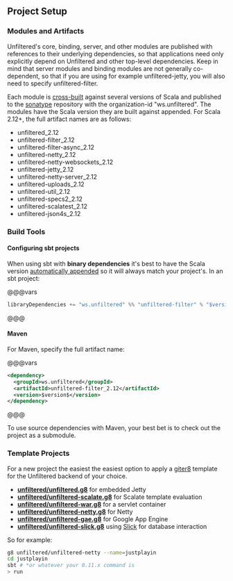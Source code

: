 Project Setup
-------------

### Modules and Artifacts

Unfiltered's core, binding, server, and other modules are published
with references to their underlying dependencies, so that applications
need only explicitly depend on Unfiltered and other top-level
dependencies. Keep in mind that server modules and binding modules are
not generally co-dependent, so that if you are using for example
unfiltered-jetty, you will also need to specify unfiltered-filter.

Each module is [cross-built][sbt] against several versions of Scala
and published to the [sonatype][sonatype] repository with the
organization-id "ws.unfiltered". The modules have the Scala version
they are built against appended. For Scala 2.12+, the full artifact
names are as follows:

* unfiltered_2.12
* unfiltered-filter_2.12
* unfiltered-filter-async_2.12
* unfiltered-netty_2.12
* unfiltered-netty-websockets_2.12
* unfiltered-jetty_2.12
* unfiltered-netty-server_2.12
* unfiltered-uploads_2.12
* unfiltered-util_2.12
* unfiltered-specs2_2.12
* unfiltered-scalatest_2.12
* unfiltered-json4s_2.12

[sonatype]: https://oss.sonatype.org/content/repositories/releases/ws/unfiltered/
[sbt]: http://www.scala-sbt.org/release/docs/Cross-Build.html

### Build Tools

#### Configuring sbt projects

When using sbt with **binary dependencies** it's best to have the
Scala version [automatically appended][sbt] so it will always match
your project's. In an sbt project:

@@@vars
```scala
libraryDependencies += "ws.unfiltered" %% "unfiltered-filter" % "$version$"
```
@@@


#### Maven

For Maven, specify the full artifact name:

@@@vars
```xml
<dependency>
  <groupId>ws.unfiltered</groupId>
  <artifactId>unfiltered-filter_2.12</artifactId>
  <version>$version$</version>
</dependency>
```
@@@

To use source dependencies with Maven, your best bet is to check out
the project as a submodule.

### Template Projects

For a new project the easiest the easiest option to apply a
[giter8][g8] template for the Unfiltered backend of your choice.

* [**unfiltered/unfiltered.g8**](https://github.com/unfiltered/unfiltered.g8) for embedded Jetty
* [**unfiltered/unfiltered-scalate.g8**](https://github.com/unfiltered/unfiltered-scalate.g8) for Scalate template evaluation
* [**unfiltered/unfiltered-war.g8**](https://github.com/unfiltered/unfiltered-war.g8) for a servlet container
* [**unfiltered/unfiltered-netty.g8**](https://github.com/unfiltered/unfiltered-netty.g8) for Netty
* [**unfiltered/unfiltered-gae.g8**](https://github.com/unfiltered/unfiltered-gae.g8) for Google App Engine
* [**unfiltered/unfiltered-slick.g8**](https://github.com/unfiltered/unfiltered-slick.g8) using [Slick][slick] for database interaction

[slick]: http://slick.lightbend.com/

So for example:

```sh
g8 unfiltered/unfiltered-netty --name=justplayin
cd justplayin
sbt # *or whatever your 0.11.x command is
> run
```

[g8]: https://github.com/foundweekends/giter8
